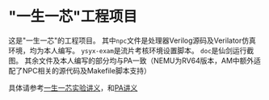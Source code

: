 # "一生一芯"工程项目

这是"一生一芯"的工程项目。
其中`npc`文件是处理器Verilog源码及Verilator仿真环境，均为本人编写。
`ysyx-exam`是流片考核环境设置脚本。
`doc`是仙剑运行截图。
其余文件及本人编写的部分均与PA一致（NEMU为RV64版本，AM中额外适配了NPC相关的源代码及Makefile脚本支持）

具体请参考[一生一芯实验讲义][lecture note]，和[PA讲义][pa]

[lecture note]: https://ysyx.oscc.cc/docs/schedule-origin.html
[pa]: https://ysyx.oscc.cc/docs/ics-pa/
